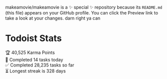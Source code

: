 makeamovie/makeamovie is a ✨ special ✨ repository because its `README.md` (this file) appears on your GitHub profile.
You can click the Preview link to take a look at your changes. darn right ya can

# Todoist Stats

<!-- TODO-IST:START -->
🏆  40,525 Karma Points           
🌸  Completed 14 tasks today           
✅  Completed 28,235 tasks so far           
⏳  Longest streak is 328 days
<!-- TODO-IST:END -->